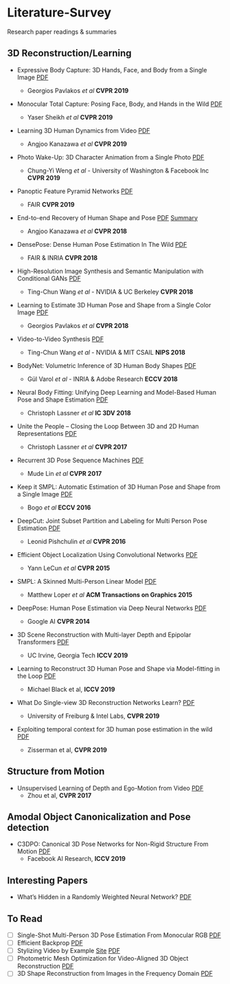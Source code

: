 # Literature-Survey
Research paper readings &amp; summaries 

## 3D Reconstruction/Learning

* Expressive Body Capture: 3D Hands, Face, and Body from a Single Image
[PDF](https://arxiv.org/pdf/1904.05866.pdf)
  * Georgios Pavlakos *et al* **CVPR 2019**

* Monocular Total Capture: Posing Face, Body, and Hands in the Wild
[PDF](https://arxiv.org/pdf/1812.01598.pdf)
  * Yaser Sheikh *et al* **CVPR 2019**

* Learning 3D Human Dynamics from Video
[PDF](https://arxiv.org/pdf/1812.01601.pdf)
  * Angjoo Kanazawa *et al* **CVPR 2019**

* Photo Wake-Up: 3D Character Animation from a Single Photo
[PDF](https://arxiv.org/pdf/1812.02246.pdf)
  * Chung-Yi Weng *et al* - University of Washington & Facebook Inc **CVPR 2019**

* Panoptic Feature Pyramid Networks
[PDF](https://arxiv.org/pdf/1901.02446.pdf)
  * FAIR **CVPR 2019**

* End-to-end Recovery of Human Shape and Pose [PDF](https://people.eecs.berkeley.edu/~kanazawa/papers/HMR_camera_ready.pdf) [Summary](https://github.com/RohanChacko/Literature-Survey/blob/master/End-to-end%20Recovery%20of%20Human%20Shape%20and%20Pose.pdf)
  * Angjoo Kanazawa *et al* **CVPR 2018**

* DensePose: Dense Human Pose Estimation In The Wild [PDF](https://arxiv.org/pdf/1802.00434v1.pdf)
  * FAIR & INRIA **CVPR 2018**

* High-Resolution Image Synthesis and Semantic Manipulation with Conditional GANs
[PDF](https://arxiv.org/pdf/1711.11585.pdf)
  * Ting-Chun Wang *et al* - NVIDIA & UC Berkeley **CVPR 2018**

* Learning to Estimate 3D Human Pose and Shape from a Single Color Image
[PDF](https://arxiv.org/pdf/1805.04092.pdf)
  * Georgios Pavlakos *et al* **CVPR 2018**

* Video-to-Video Synthesis
  [PDF](https://arxiv.org/abs/1808.06601.pdf)
  * Ting-Chun Wang *et al* - NVIDIA & MIT CSAIL **NIPS 2018**

* BodyNet: Volumetric Inference of 3D Human Body Shapes
  [PDF](https://arxiv.org/pdf/1804.04875.pdf)
  * Gül Varol *et al* - INRIA & Adobe Research **ECCV 2018**

* Neural Body Fitting: Unifying Deep Learning and Model-Based Human Pose and Shape Estimation
[PDF](https://arxiv.org/pdf/1808.05942.pdf)
  * Christoph Lassner *et al* **IC 3DV 2018**

* Unite the People – Closing the Loop Between 3D and 2D Human Representations [PDF](https://arxiv.org/pdf/1701.02468.pdf)
  * Christoph Lassner *et al* **CVPR 2017**

* Recurrent 3D Pose Sequence Machines
[PDF](https://arxiv.org/pdf/1707.09695.pdf)
  * Mude Lin *et al* **CVPR 2017**

* Keep it SMPL: Automatic Estimation of 3D Human Pose and Shape from a Single Image [PDF](https://people.eecs.berkeley.edu/~kanazawa/papers/SMPLify.pdf)
  * Bogo *et al* **ECCV 2016**

* DeepCut: Joint Subset Partition and Labeling for Multi Person Pose Estimation [PDF](https://pose.mpi-inf.mpg.de/contents/pishchulin16cvpr.pdf)
  * Leonid Pishchulin *et al* **CVPR 2016**

* Efficient Object Localization Using Convolutional Networks
  [PDF](https://arxiv.org/pdf/1411.4280.pdf)
  * Yann LeCun *et al* **CVPR 2015**

* SMPL: A Skinned Multi-Person Linear Model
[PDF](http://files.is.tue.mpg.de/black/papers/SMPL2015.pdf)
  * Matthew Loper *et al* **ACM Transactions on Graphics 2015**

* DeepPose: Human Pose Estimation via Deep Neural Networks [PDF](https://static.googleusercontent.com/media/research.google.com/en//pubs/archive/42237.pdf)
  * Google AI **CVPR 2014**

* 3D Scene Reconstruction with Multi-layer Depth and Epipolar Transformers [PDF](https://arxiv.org/pdf/1902.06729v2.pdf)
  * UC Irvine, Georgia Tech **ICCV 2019**
 
* Learning to Reconstruct 3D Human Pose and Shape via Model-fitting in the Loop [PDF](https://arxiv.org/pdf/1909.12828.pdf)
  * Michael Black et al, **ICCV 2019** 
  
* What Do Single-view 3D Reconstruction Networks Learn? [PDF](http://openaccess.thecvf.com/content_CVPR_2019/papers/Tatarchenko_What_Do_Single-View_3D_Reconstruction_Networks_Learn_CVPR_2019_paper.pdf)
  * University of Freiburg & Intel Labs, **CVPR 2019** 

* Exploiting temporal context for 3D human pose estimation in the wild [PDF](http://openaccess.thecvf.com/content_CVPR_2019/papers/Arnab_Exploiting_Temporal_Context_for_3D_Human_Pose_Estimation_in_the_CVPR_2019_paper.pdf)
  * Zisserman et al, **CVPR 2019**
  
  
## Structure from Motion
* Unsupervised Learning of Depth and Ego-Motion from Video [PDF](https://people.eecs.berkeley.edu/~tinghuiz/projects/SfMLearner/cvpr17_sfm_final.pdf)
  * Zhou et al, **CVPR 2017**
  
## Amodal Object Canonicalization and Pose detection
* C3DPO: Canonical 3D Pose Networks for Non-Rigid Structure From Motion [PDF](http://www.robots.ox.ac.uk/~david/papers/novotny19c3dpo.pdf)
  * Facebook AI Research, **ICCV 2019**
  
## Interesting Papers

* What’s Hidden in a Randomly Weighted Neural Network? [PDF](https://arxiv.org/pdf/1911.13299.pdf)

## To Read
- [ ] Single-Shot Multi-Person 3D Pose Estimation From Monocular RGB [PDF](https://arxiv.org/pdf/1712.03453.pdf)
- [ ] Efficient Backprop [PDF](http://yann.lecun.com/exdb/publis/pdf/lecun-98b.pdf)
- [ ] Stylizing Video by Example [Site](https://dcgi.fel.cvut.cz/home/sykorad/ebsynth.html) [PDF](https://dcgi.fel.cvut.cz/home/sykorad/Jamriska19-SIG.pdf)
- [ ] Photometric Mesh Optimization for Video-Aligned 3D Object Reconstruction [PDF](http://openaccess.thecvf.com/content_CVPR_2019/papers/Lin_Photometric_Mesh_Optimization_for_Video-Aligned_3D_Object_Reconstruction_CVPR_2019_paper.pdf)
- [ ] 3D Shape Reconstruction from Images in the Frequency Domain [PDF](http://openaccess.thecvf.com/content_CVPR_2019/papers/Shen_3D_Shape_Reconstruction_From_Images_in_the_Frequency_Domain_CVPR_2019_paper.pdf)
